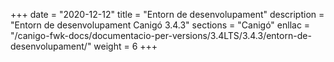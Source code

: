 +++
date        = "2020-12-12"
title       = "Entorn de desenvolupament"
description = "Entorn de desenvolupament Canigó 3.4.3"
sections    = "Canigó"
enllac		= "/canigo-fwk-docs/documentacio-per-versions/3.4LTS/3.4.3/entorn-de-desenvolupament/"
weight		= 6
+++
